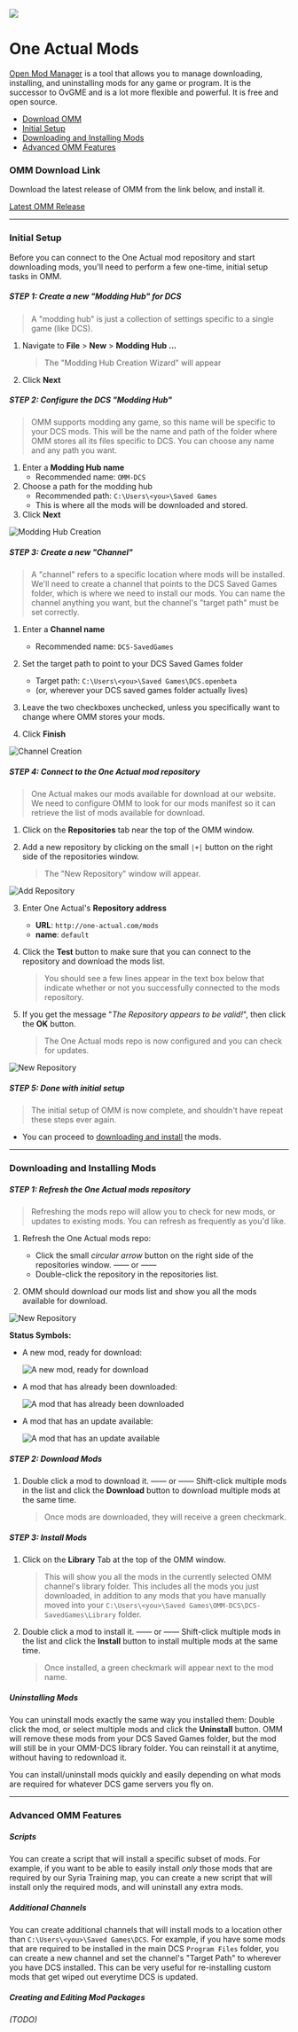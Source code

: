 ![](oa-logo.png)
# One Actual Mods

[Open Mod Manager](https://github.com/sedenion/OpenModMan) is a tool that allows you to manage downloading, installing, and uninstalling mods for any game or program. It is the successor to OvGME and is a lot more flexible and powerful. It is free and open source.

* [Download OMM](#omm-download-link)
* [Initial Setup](#initial-setup)
* [Downloading and Installing Mods](#downloading-and-installing-mods)
* [Advanced OMM Features](#advanced-omm-features)


### OMM Download Link

Download the latest release of OMM from the link below, and install it.

[Latest OMM Release](https://github.com/sedenion/OpenModMan/releases/latest)

---

### Initial Setup

Before you can connect to the One Actual mod repository and start downloading mods, you'll need to perform a few one-time, initial setup tasks in OMM.

##### STEP 1: Create a new "Modding Hub" for DCS
> A "modding hub" is just a collection of settings specific to a single game (like DCS).

1. Navigate to **File** > **New** > **Modding Hub ...**
	> The "Modding Hub Creation Wizard" will appear
2. Click **Next**

##### STEP 2: Configure the DCS "Modding Hub"
> OMM supports modding any game, so this name will be specific to your DCS mods. This will be the name and path of the folder where OMM stores all its files specific to DCS. You can choose any name and any path you want.

1. Enter a **Modding Hub name**
	- Recommended name: `OMM-DCS`
2. Choose a path for the modding hub
	- Recommended path: `C:\Users\<you>\Saved Games`
	- This is where all the mods will be downloaded and stored.
3. Click **Next**

![Modding Hub Creation](img/omm1.png)

##### STEP 3: Create a new "Channel"
> A "channel" refers to a specific location where mods will be installed. We'll need to create a channel that points to the DCS Saved Games folder, which is where we need to install our mods. You can name the channel anything you want, but the channel's "target path" must be set correctly.

1. Enter a **Channel name**
	- Recommended name: `DCS-SavedGames`
2. Set the target path to point to your DCS Saved Games folder
	- Target path: `C:\Users\<you>\Saved Games\DCS.openbeta`
	- (or, wherever your DCS saved games folder actually lives)

3. Leave the two checkboxes unchecked, unless you specifically want to change where OMM stores your mods.

4. Click **Finish**

![Channel Creation](img/omm2.png)

##### STEP 4: Connect to the One Actual mod repository
> One Actual makes our mods available for download at our website. We need to configure OMM to look for our mods manifest so it can retrieve the list of mods available for download.

1. Click on the **Repositories** tab near the top of the OMM window.

2. Add a new repository by clicking on the small `|+|` button on the right side of the repositories window.
	> The "New Repository" window will appear.

![Add Repository](img/omm3a.png)

3. Enter One Actual's **Repository address**
	- **URL**: `http://one-actual.com/mods`
	- **name**: `default`

4. Click the **Test** button to make sure that you can connect to the repository and download the mods list.
	> You should see a few lines appear in the text box below that indicate whether or not you successfully connected to the mods repository.

5. If you get the message "_The Repository appears to be valid!_", then click the **OK** button.
	> The One Actual mods repo is now configured and you can check for updates.

![New Repository](img/omm3b.png)

##### STEP 5: Done with initial setup
> The initial setup of OMM is now complete, and shouldn't have repeat these steps ever again.

- You can proceed to [downloading and install](#downloadingandinstallingmods) the mods.


---

### Downloading and Installing Mods

##### STEP 1: Refresh the One Actual mods repository
> Refreshing the mods repo will allow you to check for new mods, or updates to existing mods. You can refresh as frequently as you'd like.

1. Refresh the One Actual mods repo:
	- Click the small _circular arrow_ button on the right side of the repositories window.
	—— or ——
	- Double-click the repository in the repositories list.

2. OMM should download our mods list and show you all the mods available for download.

![New Repository](img/omm4b.png)

**Status Symbols:**

- A new mod, ready for download:

	![A new mod, ready for download](img/omm-dl-new.png)

- A mod that has already been downloaded:

	![A mod that has already been downloaded](img/omm-dl-done.png)

- A mod that has an update available:

	![A mod that has an update available](img/omm-dl-upd.png)

##### STEP 2: Download Mods
1. Double click a mod to download it.
—— or ——
Shift-click multiple mods in the list and click the **Download** button to download multiple mods at the same time.

	> Once mods are downloaded, they will receive a green checkmark.

##### STEP 3: Install Mods
1. Click on the **Library** Tab at the top of the OMM window.
	> This will show you all the mods in the currently selected OMM channel's library folder. This includes all the mods you just downloaded, in addition to any mods that you have manually moved into your `C:\Users\<you>\Saved Games\OMM-DCS\DCS-SavedGames\Library` folder.

2. Double click a mod to install it.
—— or ——
Shift-click multiple mods in the list and click the **Install** button to install multiple mods at the same time.

	> Once installed, a green checkmark will appear next to the mod name.

##### Uninstalling Mods
You can uninstall mods exactly the same way you installed them: Double click the mod, or select multiple mods and click the **Uninstall** button. OMM will remove these mods from your DCS Saved Games folder, but the mod will still be in your OMM-DCS library folder. You can reinstall it at anytime, without having to redownload it.

You can install/uninstall mods quickly and easily depending on what mods are required for whatever DCS game servers you fly on.

---

### Advanced OMM Features

##### Scripts
You can create a script that will install a specific subset of mods. For example, if you want to be able to easily install _only_ those mods that are required by our Syria Training map, you can create a new script that will install only the required mods, and will uninstall any extra mods.


##### Additional Channels
You can create additional channels that will install mods to a location other than `C:\Users\<you>\Saved Games\DCS`. For example, if you have some mods that are required to be installed in the main DCS `Program Files` folder, you can create a new channel and set the channel's "Target Path" to wherever you have DCS installed. This can be very useful for re-installing custom mods that get wiped out everytime DCS is updated.

##### Creating and Editing Mod Packages
_(TODO)_
